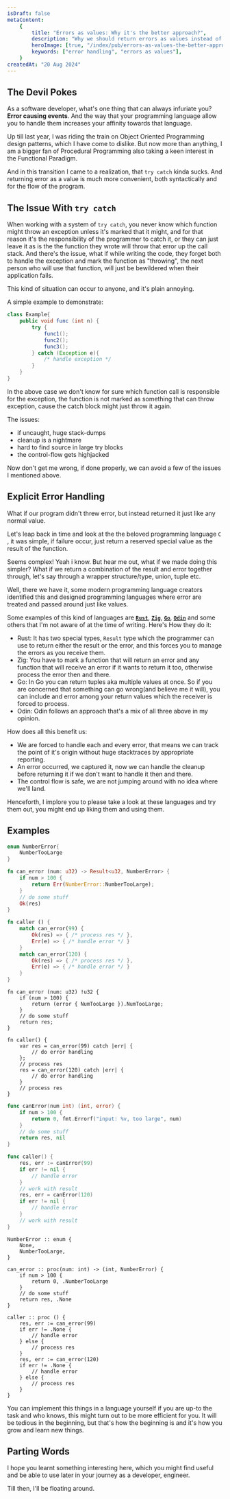 ```yaml
---
isDraft: false
metaContent:
    {
        title: "Errors as values: Why it's the better approach?",
        description: "Why we should return errors as values instead of throwing them around, hoping someone will catch them?",
        heroImage: [true, "/index/pub/errors-as-values-the-better-approach.jpg"],
        keywords: ["error handling", "errors as values"],
    }
createdAt: "20 Aug 2024"
---
```


## The Devil Pokes

As a software developer, what's one thing that can always infuriate you? **Error causing events**. And the way that your programming language allow you to handle them increases your affinity towards that language.

Up till last year, I was riding the train on Object Oriented Programming design patterns, which I have come to dislike. But now more than anything, I am a bigger fan of Procedural Programming also taking a keen interest in the Functional Paradigm.

And in this transition I came to a realization, that `try catch` kinda sucks. And returning error as a value is much more convenient, both syntactically and for the flow of the program.

## The Issue With `try catch`

When working with a system of `try catch`, you never know which function might throw an exception unless it's marked that it might, and for that reason it's the responsibility of the programmer to catch it, or they can just leave it as is the the function they wrote will throw that error up the call stack. And there's the issue, what if while writing the code, they forget both to handle the exception and mark the function as "throwing", the next person who will use that function, will just be bewildered when their application fails.

This kind of situation can occur to anyone, and it's plain annoying.

A simple example to demonstrate:

```java showLineNumbers=true
class Example{
    public void func (int n) {
        try {
            func1();
            func2();
            func3();
        } catch (Exception e){
            /* handle exception */
        }
    }
}
```

In the above case we don't know for sure which function call is responsible for the exception, the function is not marked as something that can throw exception, cause the catch block might just throw it again.

The issues:

- if uncaught, huge stack-dumps
- cleanup is a nightmare
- hard to find source in large try blocks
- the control-flow gets highjacked

Now don't get me wrong, if done properly, we can avoid a few of the issues I mentioned above.

## Explicit Error Handling

What if our program didn't threw error, but instead returned it just like any normal value.

Let's leap back in time and look at the the beloved programming language `C` , it was simple, if failure occur, just return a reserved special value as the result of the function.

Seems complex! Yeah i know. But hear me out, what if we made doing this simpler? What if we return a combination of the result and error together through, let's say through a wrapper structure/type, union, tuple etc.

Well, there we have it, some modern programming language creators identified this and designed programming languages where error are treated and passed around just like values.

Some examples of this kind of languages are [**`Rust`**](https://www.rust-lang.org/), [**`Zig`**](https://ziglang.org/), [**`Go`**](https://go.dev/), [**`Odin`**](https://odin-lang.org/) and some others that I'm not aware of at the time of writing. Here's How they do it:

- Rust: It has two special types, `Result` type which the programmer can use to return either the result or the error, and this forces you to manage the errors as you receive them.
- Zig: You have to mark a function that will return an error and any function that will receive an error if it wants to return it too, otherwise process the error then and there.
- Go: In Go you can return tuples aka multiple values at once. So if you are concerned that something can go wrong(and believe me it will), you can include and error among your return values which the receiver is forced to process.
- Odin: Odin follows an approach that's a mix of all three above in my opinion.

How does all this benefit us:

- We are forced to handle each and every error, that means we can track the point of it's origin without huge stacktraces by appropriate reporting.
- An error occurred, we captured it, now we can handle the cleanup before returning it if we don't want to handle it then and there.
- The control flow is safe, we are not jumping around with no idea where we'll land.

Henceforth, I implore you to please take a look at these languages and try them out, you might end up liking them and using them.

## Examples

```rust showLineNumbers=true title="Rust"
enum NumberError{
    NumberTooLarge
}

fn can_error (num: u32) -> Result<u32, NumberError> {
    if num > 100 {
        return Err(NumberError::NumberTooLarge);
    }
    // do some stuff
    Ok(res)
}

fn caller () {
    match can_error(99) {
        Ok(res) => { /* process res */ },
        Err(e) => { /* handle error */ }
    }
    match can_error(120) {
        Ok(res) => { /* process res */ },
        Err(e) => { /* handle error */ }
    }
}
```

```zig showLineNumbers=true title="Zig"
fn can_error (num: u32) !u32 {
    if (num > 100) {
        return (error { NumTooLarge }).NumTooLarge;
    }
    // do some stuff
    return res;
}

fn caller() {
    var res = can_error(99) catch |err| {
        // do error handling
    };
    // process res
    res = can_error(120) catch |err| {
        // do error handling
    }
    // process res
}
```

```go showLineNumbers=true title="Go"
func canError(num int) (int, error) {
    if num > 100 {
        return 0, fmt.Errorf("input: %v, too large", num)
    }
    // do some stuff
    return res, nil
}

func caller() {
    res, err := canError(99)
    if err != nil {
        // handle error
    }
    // work with result
    res, err = canError(120)
    if err != nil {
        // handle error
    }
    // work with result
}
```

```odin showLineNumbers=true title="Odin"
NumberError :: enum {
    None,
    NumberTooLarge,
}

can_error :: proc(num: int) -> (int, NumberError) {
    if num > 100 {
        return 0, .NumberTooLarge
    }
    // do some stuff
    return res, .None
}

caller :: proc () {
    res, err := can_error(99)
    if err != .None {
        // handle error
    } else {
        // process res
    }
    res, err := can_error(120)
    if err != .None {
        // handle error
    } else {
        // process res
    }
}
```

You can implement this things in a language yourself if you are up-to the task and who knows, this might turn out to be more efficient for you. It will be tedious in the beginning, but that's how the beginning is and it's how you grow and learn new things.

## Parting Words

I hope you learnt something interesting here, which you might find useful and be able to use later in your journey as a developer, engineer.

Till then, I'll be floating around.
